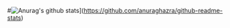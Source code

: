 #![Anurag's github stats](https://github-readme-stats.vercel.app/api?username=BennoCraft)](https://github.com/anuraghazra/github-readme-stats)
